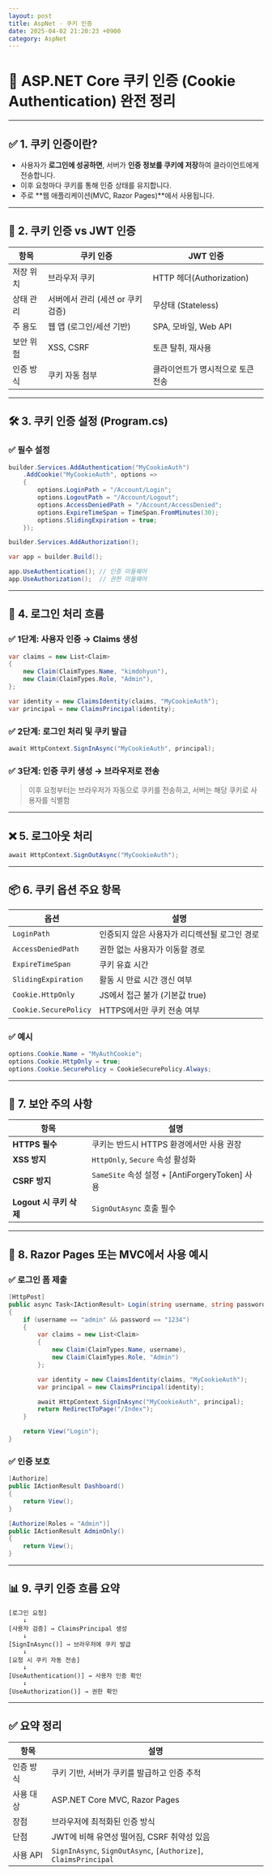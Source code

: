 ```yaml
---
layout: post
title: AspNet - 쿠키 인증
date: 2025-04-02 21:20:23 +0900
category: AspNet
---
```

# 🍪 ASP.NET Core 쿠키 인증 (Cookie Authentication) 완전 정리

---

## ✅ 1. 쿠키 인증이란?

- 사용자가 **로그인에 성공하면**, 서버가 **인증 정보를 쿠키에 저장**하여 클라이언트에게 전송합니다.
- 이후 요청마다 쿠키를 통해 인증 상태를 유지합니다.
- 주로 **웹 애플리케이션(MVC, Razor Pages)**에서 사용됩니다.

---

## 🧠 2. 쿠키 인증 vs JWT 인증

| 항목 | 쿠키 인증 | JWT 인증 |
|------|-----------|-----------|
| 저장 위치 | 브라우저 쿠키 | HTTP 헤더(Authorization) |
| 상태 관리 | 서버에서 관리 (세션 or 쿠키 검증) | 무상태 (Stateless) |
| 주 용도 | 웹 앱 (로그인/세션 기반) | SPA, 모바일, Web API |
| 보안 위험 | XSS, CSRF | 토큰 탈취, 재사용 |
| 인증 방식 | 쿠키 자동 첨부 | 클라이언트가 명시적으로 토큰 전송 |

---

## 🛠️ 3. 쿠키 인증 설정 (Program.cs)

### ✅ 필수 설정

```csharp
builder.Services.AddAuthentication("MyCookieAuth")
    .AddCookie("MyCookieAuth", options =>
    {
        options.LoginPath = "/Account/Login";
        options.LogoutPath = "/Account/Logout";
        options.AccessDeniedPath = "/Account/AccessDenied";
        options.ExpireTimeSpan = TimeSpan.FromMinutes(30);
        options.SlidingExpiration = true;
    });

builder.Services.AddAuthorization();

var app = builder.Build();

app.UseAuthentication(); // 인증 미들웨어
app.UseAuthorization();  // 권한 미들웨어
```

---

## 📄 4. 로그인 처리 흐름

### ✅ 1단계: 사용자 인증 → Claims 생성

```csharp
var claims = new List<Claim>
{
    new Claim(ClaimTypes.Name, "kimdohyun"),
    new Claim(ClaimTypes.Role, "Admin"),
};

var identity = new ClaimsIdentity(claims, "MyCookieAuth");
var principal = new ClaimsPrincipal(identity);
```

### ✅ 2단계: 로그인 처리 및 쿠키 발급

```csharp
await HttpContext.SignInAsync("MyCookieAuth", principal);
```

### ✅ 3단계: 인증 쿠키 생성 → 브라우저로 전송

> 이후 요청부터는 브라우저가 자동으로 쿠키를 전송하고, 서버는 해당 쿠키로 사용자를 식별함

---

## ❌ 5. 로그아웃 처리

```csharp
await HttpContext.SignOutAsync("MyCookieAuth");
```

---

## 📦 6. 쿠키 옵션 주요 항목

| 옵션 | 설명 |
|------|------|
| `LoginPath` | 인증되지 않은 사용자가 리디렉션될 로그인 경로 |
| `AccessDeniedPath` | 권한 없는 사용자가 이동할 경로 |
| `ExpireTimeSpan` | 쿠키 유효 시간 |
| `SlidingExpiration` | 활동 시 만료 시간 갱신 여부 |
| `Cookie.HttpOnly` | JS에서 접근 불가 (기본값 true) |
| `Cookie.SecurePolicy` | HTTPS에서만 쿠키 전송 여부 |

### ✅ 예시

```csharp
options.Cookie.Name = "MyAuthCookie";
options.Cookie.HttpOnly = true;
options.Cookie.SecurePolicy = CookieSecurePolicy.Always;
```

---

## 🔐 7. 보안 주의 사항

| 항목 | 설명 |
|------|------|
| **HTTPS 필수** | 쿠키는 반드시 HTTPS 환경에서만 사용 권장 |
| **XSS 방지** | `HttpOnly`, `Secure` 속성 활성화 |
| **CSRF 방지** | `SameSite` 속성 설정 + [AntiForgeryToken] 사용 |
| **Logout 시 쿠키 삭제** | `SignOutAsync` 호출 필수 |

---

## 📌 8. Razor Pages 또는 MVC에서 사용 예시

### ✅ 로그인 폼 제출

```csharp
[HttpPost]
public async Task<IActionResult> Login(string username, string password)
{
    if (username == "admin" && password == "1234")
    {
        var claims = new List<Claim>
        {
            new Claim(ClaimTypes.Name, username),
            new Claim(ClaimTypes.Role, "Admin")
        };

        var identity = new ClaimsIdentity(claims, "MyCookieAuth");
        var principal = new ClaimsPrincipal(identity);

        await HttpContext.SignInAsync("MyCookieAuth", principal);
        return RedirectToPage("/Index");
    }

    return View("Login");
}
```

### ✅ 인증 보호

```csharp
[Authorize]
public IActionResult Dashboard()
{
    return View();
}

[Authorize(Roles = "Admin")]
public IActionResult AdminOnly()
{
    return View();
}
```

---

## 📊 9. 쿠키 인증 흐름 요약

```text
[로그인 요청]
    ↓
[사용자 검증] → ClaimsPrincipal 생성
    ↓
[SignInAsync()] → 브라우저에 쿠키 발급
    ↓
[요청 시 쿠키 자동 전송]
    ↓
[UseAuthentication()] → 사용자 인증 확인
    ↓
[UseAuthorization()] → 권한 확인
```

---

## ✅ 요약 정리

| 항목 | 설명 |
|------|------|
| 인증 방식 | 쿠키 기반, 서버가 쿠키를 발급하고 인증 추적 |
| 사용 대상 | ASP.NET Core MVC, Razor Pages |
| 장점 | 브라우저에 최적화된 인증 방식 |
| 단점 | JWT에 비해 유연성 떨어짐, CSRF 취약성 있음 |
| 사용 API | `SignInAsync`, `SignOutAsync`, `[Authorize]`, `ClaimsPrincipal` |